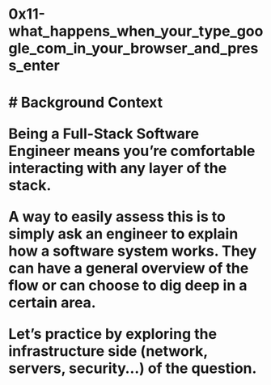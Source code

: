 <h1> 0x11-what_happens_when_your_type_google_com_in_your_browser_and_press_enter <h1>
# Background Context

Being a Full-Stack Software Engineer means you’re comfortable interacting with any layer of the stack.

A way to easily assess this is to simply ask an engineer to explain how a software system works. They can have a general overview of the flow or can choose to dig deep in a certain area.

Let’s practice by exploring the infrastructure side (network, servers, security…) of the question.
